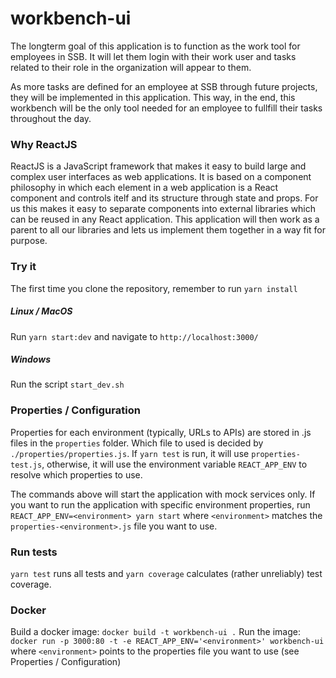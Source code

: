 # workbench-ui
The longterm goal of this application is to function as the work tool for employees in SSB. It will let them login with 
their work user and tasks related to their role in the organization will appear to them.

As more tasks are defined for an employee at SSB through future projects, they will be implemented in this application.
This way, in the end, this workbench will be the only tool needed for an employee to fullfill their tasks throughout the day.

### Why ReactJS
ReactJS is a JavaScript framework that makes it easy to build large and complex user interfaces as web applications. 
It is based on a component philosophy in which each element in a web application is a React component and controls itelf 
and its structure through state and props. For us this makes it easy to separate components into external libraries which 
can be reused in any React application. This application will then work as a parent to all our libraries and lets us implement 
them together in a way fit for purpose.

### Try it
The first time you clone the repository, remember to run `yarn install`

##### Linux / MacOS
Run `yarn start:dev` and navigate to `http://localhost:3000/`

##### Windows
Run the script `start_dev.sh`

### Properties / Configuration
Properties for each environment (typically, URLs to APIs) are stored in .js files in the `properties` folder. Which file to used is decided by
`./properties/properties.js`. If `yarn test` is run, it will use `properties-test.js`, otherwise, it will use the environment variable
`REACT_APP_ENV` to resolve which properties to use.

The commands above will start the application with mock services only. If you want to run the application with specific 
environment properties, run `REACT_APP_ENV=<environment> yarn start` where `<environment>` matches the `properties-<environment>.js` 
file you want to use.

### Run tests
`yarn test` runs all tests and `yarn coverage` calculates (rather unreliably) test coverage.

### Docker
Build a docker image: `docker build -t workbench-ui .`
Run the image: `docker run -p 3000:80 -t -e REACT_APP_ENV='<environment>' workbench-ui` where `<environment>` points to the properties file
you want to use (see Properties / Configuration)
